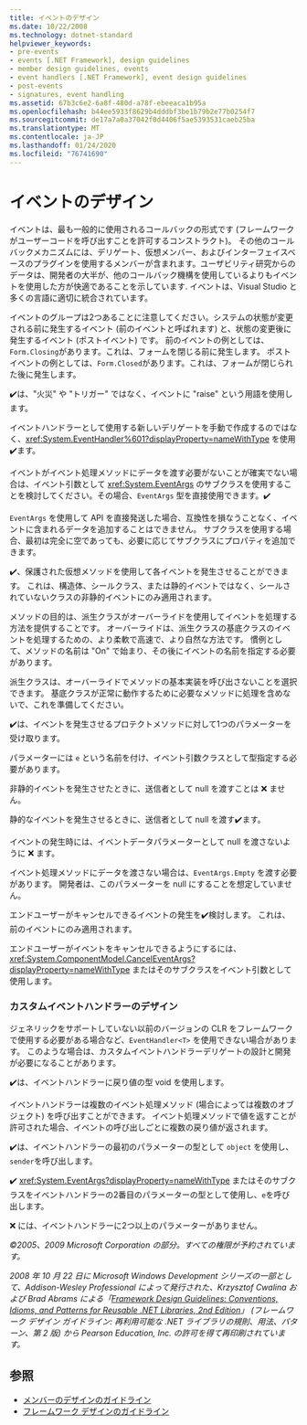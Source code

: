 ```yaml
---
title: イベントのデザイン
ms.date: 10/22/2008
ms.technology: dotnet-standard
helpviewer_keywords:
- pre-events
- events [.NET Framework], design guidelines
- member design guidelines, events
- event handlers [.NET Framework], event design guidelines
- post-events
- signatures, event handling
ms.assetid: 67b3c6e2-6a8f-480d-a78f-ebeeaca1b95a
ms.openlocfilehash: b44ee5933f8629b4dddbf3be1b79b2e77b0254f7
ms.sourcegitcommit: de17a7a0a37042f0d4406f5ae5393531caeb25ba
ms.translationtype: MT
ms.contentlocale: ja-JP
ms.lasthandoff: 01/24/2020
ms.locfileid: "76741690"
---
```

# <a name="event-design"></a>イベントのデザイン
イベントは、最も一般的に使用されるコールバックの形式です (フレームワークがユーザーコードを呼び出すことを許可するコンストラクト)。 その他のコールバックメカニズムには、デリゲート、仮想メンバー、およびインターフェイスベースのプラグインを使用するメンバーが含まれます。ユーザビリティ研究からのデータは、開発者の大半が、他のコールバック機構を使用しているよりもイベントを使用した方が快適であることを示しています. イベントは、Visual Studio と多くの言語に適切に統合されています。

 イベントのグループは2つあることに注意してください。システムの状態が変更される前に発生するイベント (前のイベントと呼ばれます) と、状態の変更後に発生するイベント (ポストイベント) です。 前のイベントの例としては、`Form.Closing`があります。これは、フォームを閉じる前に発生します。 ポストイベントの例としては、`Form.Closed`があります。これは、フォームが閉じられた後に発生します。

 ✔️は、"火災" や "トリガー" ではなく、イベントに "raise" という用語を使用します。

 イベントハンドラーとして使用する新しいデリゲートを手動で作成するのではなく、<xref:System.EventHandler%601?displayProperty=nameWithType> を使用✔️ます。

 イベントがイベント処理メソッドにデータを渡す必要がないことが確実でない場合は、イベント引数として <xref:System.EventArgs> のサブクラスを使用することを検討してください。その場合、`EventArgs` 型を直接使用できます。✔️

 `EventArgs` を使用して API を直接発送した場合、互換性を損なうことなく、イベントに含まれるデータを追加することはできません。 サブクラスを使用する場合、最初は完全に空であっても、必要に応じてサブクラスにプロパティを追加できます。

 ✔️、保護された仮想メソッドを使用して各イベントを発生させることができます。 これは、構造体、シールクラス、または静的イベントではなく、シールされていないクラスの非静的イベントにのみ適用されます。

 メソッドの目的は、派生クラスがオーバーライドを使用してイベントを処理する方法を提供することです。 オーバーライドは、派生クラスの基底クラスのイベントを処理するための、より柔軟で高速で、より自然な方法です。 慣例として、メソッドの名前は "On" で始まり、その後にイベントの名前を指定する必要があります。

 派生クラスは、オーバーライドでメソッドの基本実装を呼び出さないことを選択できます。 基底クラスが正常に動作するために必要なメソッドに処理を含めないで、これを準備してください。

 ✔️は、イベントを発生させるプロテクトメソッドに対して1つのパラメーターを受け取ります。

 パラメーターには `e` という名前を付け、イベント引数クラスとして型指定する必要があります。

 非静的イベントを発生させたときに、送信者として null を渡すことは ❌ ません。

 静的なイベントを発生させるときに、送信者として null を渡す✔️ます。

 イベントの発生時には、イベントデータパラメーターとして null を渡さないように ❌ ます。

 イベント処理メソッドにデータを渡さない場合は、`EventArgs.Empty` を渡す必要があります。 開発者は、このパラメーターを null にすることを想定していません。

 エンドユーザーがキャンセルできるイベントの発生を✔️検討します。 これは、前のイベントにのみ適用されます。

 エンドユーザーがイベントをキャンセルできるようにするには、<xref:System.ComponentModel.CancelEventArgs?displayProperty=nameWithType> またはそのサブクラスをイベント引数として使用します。

### <a name="custom-event-handler-design"></a>カスタムイベントハンドラーのデザイン
 ジェネリックをサポートしていない以前のバージョンの CLR をフレームワークで使用する必要がある場合など、`EventHandler<T>` を使用できない場合があります。 このような場合は、カスタムイベントハンドラーデリゲートの設計と開発が必要になることがあります。

 ✔️は、イベントハンドラーに戻り値の型 void を使用します。

 イベントハンドラーは複数のイベント処理メソッド (場合によっては複数のオブジェクト) を呼び出すことができます。 イベント処理メソッドで値を返すことが許可された場合、イベントの呼び出しごとに複数の戻り値が返されます。

 ✔️は、イベントハンドラーの最初のパラメーターの型として `object` を使用し、`sender`を呼び出します。

 ✔️ <xref:System.EventArgs?displayProperty=nameWithType> またはそのサブクラスをイベントハンドラーの2番目のパラメーターの型として使用し、`e`を呼び出します。

 ❌ には、イベントハンドラーに2つ以上のパラメーターがありません。

 *©2005、2009 Microsoft Corporation の部分。すべての権限が予約されています。*

 *2008 年 10 月 22 日に Microsoft Windows Development シリーズの一部として、Addison-Wesley Professional によって発行された、Krzysztof Cwalina および Brad Abrams による「[Framework Design Guidelines: Conventions, Idioms, and Patterns for Reusable .NET Libraries, 2nd Edition](https://www.informit.com/store/framework-design-guidelines-conventions-idioms-and-9780321545619)」 (フレームワーク デザイン ガイドライン: 再利用可能な .NET ライブラリの規則、用法、パターン、第 2 版) から Pearson Education, Inc. の許可を得て再印刷されています。*

## <a name="see-also"></a>参照

- [メンバーのデザインのガイドライン](../../../docs/standard/design-guidelines/member.md)
- [フレームワーク デザインのガイドライン](../../../docs/standard/design-guidelines/index.md)
